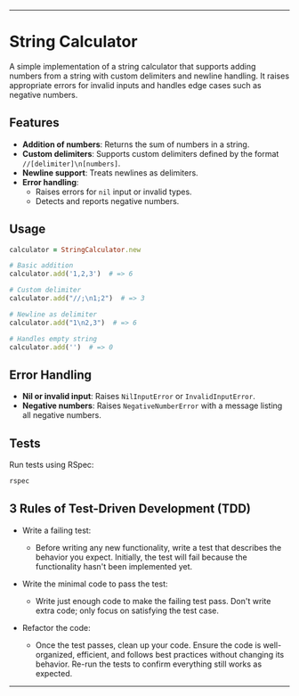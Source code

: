 
---

# String Calculator

A simple implementation of a string calculator that supports adding numbers from a string with custom delimiters and newline handling. It raises appropriate errors for invalid inputs and handles edge cases such as negative numbers.

## Features

- **Addition of numbers**: Returns the sum of numbers in a string.
- **Custom delimiters**: Supports custom delimiters defined by the format `//[delimiter]\n[numbers]`.
- **Newline support**: Treats newlines as delimiters.
- **Error handling**:
  - Raises errors for `nil` input or invalid types.
  - Detects and reports negative numbers.

## Usage

```ruby
calculator = StringCalculator.new

# Basic addition
calculator.add('1,2,3')  # => 6

# Custom delimiter
calculator.add("//;\n1;2")  # => 3

# Newline as delimiter
calculator.add("1\n2,3")  # => 6

# Handles empty string
calculator.add('')  # => 0
```

## Error Handling

- **Nil or invalid input**: Raises `NilInputError` or `InvalidInputError`.
- **Negative numbers**: Raises `NegativeNumberError` with a message listing all negative numbers.

## Tests

Run tests using RSpec:

```bash
rspec
```

## 3 Rules of Test-Driven Development (TDD)

- Write a failing test:
  - Before writing any new functionality, write a test that describes the behavior you expect. Initially, the test will fail because the functionality hasn't been implemented yet.

- Write the minimal code to pass the test:
  - Write just enough code to make the failing test pass. Don't write extra code; only focus on satisfying the test case.

- Refactor the code:
  - Once the test passes, clean up your code. Ensure the code is well-organized, efficient, and follows best practices without changing its behavior. Re-run the tests to confirm everything still works as expected.

---
